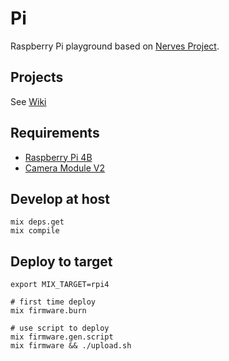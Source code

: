 # Pi

Raspberry Pi playground based on [Nerves Project](https://www.nerves-project.org).

## Projects
See [Wiki](https://github.com/goofansu/pi/wiki)

## Requirements

- [Raspberry Pi 4B](https://www.raspberrypi.org/products/raspberry-pi-4-model-b/)
- [Camera Module V2](https://www.raspberrypi.org/products/camera-module-v2/)

## Develop at host

```shell
mix deps.get
mix compile
```

## Deploy to target

```shell
export MIX_TARGET=rpi4

# first time deploy
mix firmware.burn

# use script to deploy
mix firmware.gen.script
mix firmware && ./upload.sh
```
